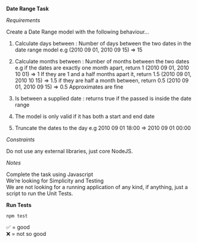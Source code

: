 **Date Range Task**

*Requirements*

Create a Date Range model with the following behaviour...
1. Calculate days between : Number of days between the two dates in the date range model  e.g
(2010 09 01, 2010 09 15) => 15

2. Calculate months between : Number of months between the two dates  e.g
if the dates are exactly one month apart, return  1 (2010 09 01, 2010 10 01) => 1
If they are 1 and a half months apart it, return  1.5 (2010 09 01, 2010 10 15) => 1.5
if they are half a month between, return  0.5 (2010 09 01, 2010 09 15) => 0.5 Approximates are fine

3. Is between a supplied date : returns true if the passed is inside the date range

4. The model is only valid if it has both a start and end date

5. Truncate the dates to the day  e.g
2010 09 01 18:00 => 2010 09 01 00:00


*Constraints*

Do not use any external libraries, just core NodeJS.


*Notes*

Complete the task using  Javascript \
We’re looking for  Simplicity  and  Testing \
We are not looking for a running  application  of any kind, if anything, just a script to run the  Unit Tests.

**Run Tests**

`npm test`

✅ = good \
❌ = not so good
